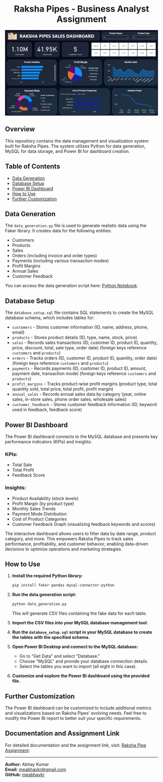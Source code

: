 <h1 align="center">Raksha Pipes - Business Analyst Assignment</h1>

<p align="center">
    <img src="https://github.com/meabhaykr/raksha_pipes_assignment/blob/main/Power%20Bi%20Dashboard%20Image.png" alt="Power BI Dashboard Image">
</p>

## Overview

This repository contains the data management and visualization system built for Raksha Pipes. The system utilizes Python for data generation, MySQL for data storage, and Power BI for dashboard creation.

## Table of Contents

- [Data Generation](#data-generation)
- [Database Setup](#database-setup)
- [Power BI Dashboard](#power-bi-dashboard)
- [How to Use](#how-to-use)
- [Further Customization](#further-customization)

## Data Generation

The `data_generation.py` file is used to generate realistic data using the Faker library. It creates data for the following entities:

- Customers
- Products
- Sales
- Orders (including invoice and order types)
- Payments (including various transaction modes)
- Profit Margins
- Annual Sales
- Customer Feedback

You can access the data generation script here: [Python Notebook](https://colab.research.google.com/drive/1WGTBhEkCoTkjPkNWfFH02tACwzA22yGy?usp=sharing).

## Database Setup

The `database_setup.sql` file contains SQL statements to create the MySQL database schema, which includes tables for:

- `customers` - Stores customer information (ID, name, address, phone, email)
- `products` - Stores product details (ID, type, name, stock, price)
- `sales` - Records sales transactions (ID, customer ID, product ID, quantity, price, discount, total, sale type, order date) (foreign keys reference `customers` and `products`)
- `orders` - Tracks orders (ID, customer ID, product ID, quantity, order date) (foreign keys reference `customers` and `products`)
- `payments` - Records payments (ID, customer ID, product ID, amount, payment date, transaction mode) (foreign keys reference `customers` and `products`)
- `profit_margins` - Tracks product-wise profit margins (product type, total quantity sold, total price, total profit, profit margin)
- `annual_sales` - Records annual sales data by category (year, online sales, in-store sales, phone order sales, wholesale sales)
- `customer_feedback` - Stores customer feedback information (ID, keyword used in feedback, feedback score)

## Power BI Dashboard

The Power BI dashboard connects to the MySQL database and presents key performance indicators (KPIs) and insights:

### KPIs:

- Total Sale
- Total Profit
- Feedback Score

### Insights:

- Product Availability (stock levels)
- Profit Margin (by product type)
- Monthly Sales Trends
- Payment Mode Distribution
- Cost of Product Categories
- Customer Feedback Graph (visualizing feedback keywords and scores)

The interactive dashboard allows users to filter data by date range, product category, and more. This empowers Raksha Pipes to track sales performance, profitability, and customer behavior, enabling data-driven decisions to optimize operations and marketing strategies.

## How to Use

1. **Install the required Python library:**

    ```bash
    pip install faker pandas mysql-connector-python
    ```

2. **Run the data generation script:**

    ```bash
    python data_generation.py
    ```

    This will generate CSV files containing the fake data for each table.

3. **Import the CSV files into your MySQL database management tool.**

4. **Run the `database_setup.sql` script in your MySQL database to create the tables with the specified schema.**

5. **Open Power BI Desktop and connect to the MySQL database:**

    - Go to "Get Data" and select "Database."
    - Choose "MySQL" and provide your database connection details.
    - Select the tables you want to import (all eight in this case).

6. **Customize and explore the Power BI dashboard using the provided file.**

## Further Customization

The Power BI dashboard can be customized to include additional metrics and visualizations based on Raksha Pipes' evolving needs. Feel free to modify the Power BI report to better suit your specific requirements.

## Documentation and Assignment Link

For detailed documentation and the assignment link, visit: [Raksha Pipe Assignment](https://drive.google.com/drive/folders/1o13pcNEo71kAT0p7O1KSnyz47NvZMwuw?usp=sharing).

---

**Author:** Abhay Kumar  
**Email:** meabhaykr@gmail.com  
**GitHub:** [meabhaykr](https://github.com/meabhaykr)
